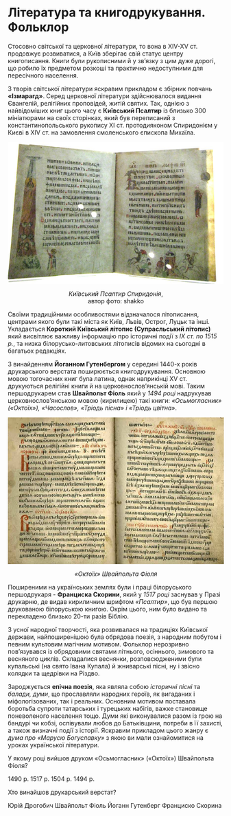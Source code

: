 # Література та книгодрукування. Фольклор

Стосовно світської та церковної літератури, то вона в XIV-XV ст. продовжує розвиватися, а Київ зберігає свій статус центру книгописання. Книги були рукописними й у зв’язку з цим дуже дорогі, що робило їх предметом розкоші та практично недоступними для пересічного населення. 

З творів світської літератури яскравим прикладом є збірник повчань **«Ізмарагд»**. Серед церковної літератури здійснювалося видання Євангелій, релігійних проповідей, житій святих. Так, однією з найвідоміших книг цього часу є **Київський Псалтир** із близько 300 мініатюрами на своїх сторінках, який був переписаний з константинопольського рукопису ХІ ст. протодияконом Спиридонієм у Києві в XIV ст. на замовлення смоленського єпископа Михаїла.

<p align="center"><img align="center"  src="5-4-5.png" style="width: 552px; height: auto;"/></p>
<p align="center"><i>Київський Псалтир Спиридонія</i>,<br>
автор фото: shakko</p>

Своїми традиційними особливостями відзначалося літописання, центрами якого були такі міста як Київ, Львів, Острог, Луцьк та інші. Укладається **Короткий Київський літопис (Супрасльський літопис)** який висвітлює важливу інформацію про історичні події з *ІX ст. по 1515 р.*, та низка білорусько-литовських літописів відомих на сьогодні в багатьох редакціях. 

З винайденням **Йоганном Гутенбергом** у середині 1440-х років друкарського верстата поширюється книгодрукування. Основною мовою тогочасних книг була латина, однак наприкінці  XV ст. друкуються релігійні книги й на церковнослов’янській мові. Таким першодрукарем став **Швайпольт Фіоль** який у *1494 році* надрукував церковнослов’янською мовою (кирилицею) такі книги: *«Осьмогласник» («Октоїх»), «Часослов», «Тріодь пісна» і «Тріодь цвітна»*. 

<p align="center"><img align="center"  src="5-4-6.png" style="width: 552px; height: auto;"/></p>
<p align="center"><i>«Октоїх» Швайпольта Фіоля</i></p>

Поширеними на українських землях були і праці білоруського першодрукаря - **Франциска Скорини**, який у *1517 році* заснував у Празі друкарню, де видав кириличним шрифтом *«Псалтир»*, що був першою друкованою білоруською книгою. Окрім цього, ним було видано та перекладено близько 20-ти разів Біблію.

З усної народної творчості, яка розвивалася на традиціях Київської держави, найпоширенішою була обрядова поезія, з народним побутом і певним культовим магічним мотивом. Фольклор нерозривно пов’язувався із обрядовими святами літнього, осіннього, зимового та весняного циклів. Складалися веснянки, розповсюдженими були купальські (на свято Івана Купала) й жниварські пісні, ну і звісно колядки та щедрівки на Різдво.

Зароджується **епічна поезія**, яка являла собою *історичні пісні* та *балади, думи*, що прославляли народних героїв, як вигаданих і міфологізованих, так і реальних. Основним мотивом поставала боротьба супроти татарських і турецьких набігів, важке становище поневоленого населення тощо. Думи які виконувалися разом із грою на бандурі чи кобзі, оспівували любов до Батьківщини, потреби в її захисті, а також визначні події з історії. Яскравим прикладом цього жанру є *дума про «Марусю Богуславку»* з якою ви мали ознайомитися на уроках української літератури.  

<quiz>
<question>
  <p>У якому році вийшов друком «Осьмогласник» («Октоїх») Швайпольта Фіоля?</p>
        <answer>1490 р.</answer>
  <answer>1517 р.</answer>
        <answer>1504 р.</answer>
  <answer correct>1494 р.</answer>
</question>
<question>
  <p>Хто винайшов друкарський верстат?</p>
        <answer>Юрій Дрогобич</answer>
  <answer>Швайпольт Фіоль</answer>
        <answer correct>Йоганн Гутенберг</answer>
  <answer>Франциско Скорина</answer>
</question>
</quiz>